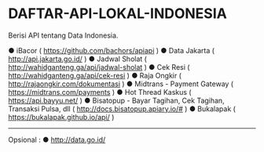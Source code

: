 # DAFTAR-API-LOKAL-INDONESIA

Berisi API tentang Data Indonesia.

● iBacor ( https://github.com/bachors/apiapi )
● Data Jakarta ( http://api.jakarta.go.id/ )
● Jadwal Sholat ( http://wahidganteng.ga/api/jadwal-sholat )
● Cek Resi ( http://wahidganteng.ga/api/cek-resi )
● Raja Ongkir ( http://rajaongkir.com/dokumentasi )
● Midtrans - Payment Gateway ( https://midtrans.com/payments )
● Hot Thread Kaskus ( https://api.bayyu.net/ )
● Bisatopup - Bayar Tagihan, Cek Tagihan, Transaksi Pulsa, dll ( http://docs.bisatopup.apiary.io/# )
● Bukalapak ( https://bukalapak.github.io/api/ )

---------------------
Opsional :
● http://data.go.id/
